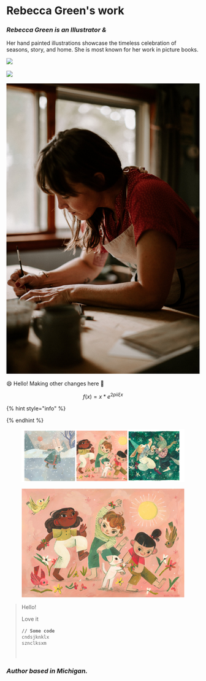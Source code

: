 # Rebecca Green's work

### _Rebecca Green is an Illustrator &_&#x20;

Her hand painted illustrations showcase the timeless celebration of seasons, story, and home. She is most known for her work in picture books.

![](../.gitbook/assets/CELIA\_balletposterWS.jpeg)

![](https://images.unsplash.com/photo-1686572603473-f3c2d01732eb?crop=entropy\&cs=srgb\&fm=jpg\&ixid=M3wxOTcwMjR8MHwxfHJhbmRvbXx8fHx8fHx8fDE2OTA4NzU5NjZ8\&ixlib=rb-4.0.3\&q=85)

![](../.gitbook/assets/H93A9948.jpeg)

:smile: Hello! Making other changes here 🌼

$$f(x) = x * e^{2 pi i \xi x}$$



{% hint style="info" %}

{% endhint %}

<figure><img src="../.gitbook/assets/CleanShot 2023-01-25 at 19.27.15@2x.png" alt=""><figcaption></figcaption></figure>

<figure><img src="../.gitbook/assets/TheSpringDance_WS.jpeg" alt=""><figcaption></figcaption></figure>

>
>
> Hello!
>
> Love it
>
> <pre><code><strong>// Some code
> </strong>cndsjknklx
> sznclksxm
>
>
> </code></pre>

### _Author based in Michigan._
